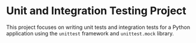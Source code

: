 # Unit and Integration Testing Project

This project focuses on writing unit tests and integration tests for a Python application using the `unittest` framework and `unittest.mock` library.
